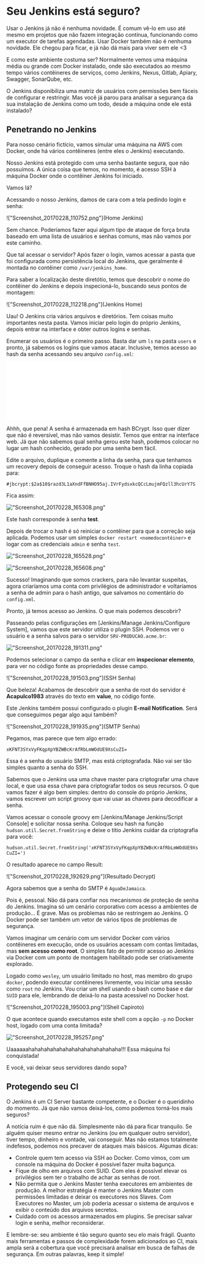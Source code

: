 # Seu Jenkins está seguro?

Usar o Jenkins já não é nenhuma novidade. É comum vê-lo em uso até mesmo
em projetos que não fazem integração contínua, funcionando como um executor
de tarefas agendadas. Usar Docker também não é nenhuma novidade. Ele chegou
para ficar, e já não dá mais para viver sem ele <3

E como este ambiente costuma ser? Normalmente vemos uma máquina média ou grande
com Docker instalado, onde são executados ao mesmo tempo vários contêineres
de serviços, como Jenkins, Nexus, Gitlab, Apiary, Swagger, SonarQube, etc.

O Jenkins disponibiliza uma matriz de usuários com permissões bem fáceis de
configurar e restringir. Mas você já parou para analisar a segurança da
sua instalação de Jenkins como um todo, desde a máquina onde ele está instalado?


## Penetrando no Jenkins

Para nosso cenário fictício, vamos simular uma máquina na AWS com Docker,
onde há vários contêineres (entre eles o Jenkins) executando.

Nosso Jenkins está protegido com uma senha bastante segura, que não possuímos.
A única coisa que temos, no momento, é acesso SSH à máquina Docker onde
o contêiner Jenkins foi iniciado.

Vamos lá?

Acessando o nosso Jenkins, damos de cara com a tela pedindo login e senha:

!["Screenshot_20170228_110752.png"](Home Jenkins)

Sem chance. Poderíamos fazer aqui algum tipo de ataque de força bruta baseado
em uma lista de usuários e senhas comuns, mas não vamos por este caminho.

Que tal acessar o servidor? Após fazer o login, vamos acessar a pasta que foi
configurada como persistência local do Jenkins, que geralmente é montada
no contêiner como `/var/jenkins_home`.

Para saber a localização deste diretótio, temos que descobrir o nome do
contêiner do Jenkins e depois inspecioná-lo, buscando seus pontos de montagem:

!["Screenshot_20170228_112218.png"](Jenkins Home)

Uau! O Jenkins cria vários arquivos e diretórios. Tem coisas muito importantes
nesta pasta. Vamos iniciar pelo login do próprio Jenkins, depois entrar na
interface e obter outros logins e senhas.

Enumerar os usuários é o primeiro passo. Basta dar um `ls` na pasta `users` e
pronto, já sabemos os logins que vamos atacar. Inclusive, temos acesso
ao hash da senha acessando seu arquivo `config.xml`:

!["Screenshot_20170228_113411.png"](Config.xml)

Ahhh, que pena! A senha é armazenada em hash BCrypt. Isso quer dizer que não é
reversível, mas não vamos desistir. Temos que entrar na interface web.
Já que não sabemos qual senha gerou este hash, podemos colocar no lugar
um hash conhecido, gerado por uma senha bem fácil.

Edite o arquivo, duplique e comente a linha da senha, para que tenhamos
um recovery depois de conseguir acesso.
Troque o hash da linha copiada para:

`#jbcrypt:$2a$10$razd3L1aXndFfBNHO95aj.IVrFydsxkcQCcLmujmFQzll3hcUrY7S`

Fica assim:

!["Screenshot_20170228_165308.png"](Alterações)

Este hash corresponde à senha **test**.

Depois de trocar o hash é só reiniciar o contêiner para que a correção seja
aplicada. Podemos usar um simples `docker restart <nomedocontêiner>` e
logar com as credenciais `admin` e senha `test`.

!["Screenshot_20170228_165528.png"](Logando)

!["Screenshot_20170228_165608.png"](Logado)

Sucesso! Imaginando que somos crackers, para não levantar suspeitas, agora
criaríamos uma conta com privilégios de administrador e voltaríamos a senha
de admin para o hash antigo, que salvamos no comentário do `config.xml`.

Pronto, já temos acesso ao Jenkins. O que mais podemos descobrir?

Passeando pelas configurações em [Jenkins/Manage Jenkins/Configure System],
vamos que este servidor utiliza o plugin SSH. Podemos ver o usuário e a
senha salvos para o servidor `SRV-PRODUCAO.acme.br`:

!["Screenshot_20170228_191311.png"](SSH)

Podemos selecionar o campo da senha e clicar em **inspecionar elemento**, para
ver no código fonte as propriedades desse campo.

!["Screenshot_20170228_191503.png"](SSH Senha)

Que beleza! Acabamos de descobrir que a senha de root do servidor é
**Acapulco1983** através do texto em **value**, no código fonte.

Este Jenkins também possui configurado o plugin **E-mail Notification**.
Será que conseguimos pegar algo aqui também?

!["Screenshot_20170228_191935.png"](SMTP Senha)

Pegamos, mas parece que tem algo errado:

`xKFNT3SYxVyFKqpXpYBZWBcKrAfRbLmWOdUE9XsCuZI=`

Essa é a senha do usuário SMTP, mas está criptografada. Não vai ser tão
simples quanto a senha do SSH.

Sabemos que o Jenkins usa uma chave master para criptografar uma chave local,
e que usa essa chave para criptografar todos os seus recursos.
O que vamos fazer é algo bem simples: dentro do console do próprio Jenkins,
vamos escrever um script groovy que vai usar as chaves para decodificar
a senha.

Vamos acessar o console groovy em [Jenkins/Manage Jenkins/Script Console] e
solicitar nossa senha. Coloque seu hash na função
`hudson.util.Secret.fromString` e deixe o titio Jenkins cuidar da
criptografia para você:

`hudson.util.Secret.fromString('xKFNT3SYxVyFKqpXpYBZWBcKrAfRbLmWOdUE9XsCuZI=')`

O resultado aparece no campo Result:

!["Screenshot_20170228_192629.png"](Resultado Decrypt)

Agora sabemos que a senha do SMTP é `AguaDeJamaica`.

Pois é, pessoal. Não dá para confiar nos mecanismos de proteção de senha do
Jenkins. Imagina só um cenário corporativo com acesso a ambientes de produção...
É grave. Mas os problemas não se restringem ao Jenkins. O Docker pode ser
também um vetor de vários tipos de problemas de segurança.

Vamos imaginar um cenário com um servidor Docker com vários contêineres em
execução, onde os usuários acessam com contas limitadas, mas **sem acesso
como root**. O simples fato de permitir acesso ao Jenkins via Docker com
um ponto de montagem habilitado pode ser criativamente explorado.

Logado como `wesley`, um usuário limitado no host, mas membro do grupo
`docker`, podendo executar contêineres livremente, vou iniciar uma sessão
como `root` no Jenkins. Vou criar um shell usando o bash como base e
dar `SUID` para ele, lembrando de deixá-lo na pasta acessível no
Docker host.

!["Screenshot_20170228_195003.png"](Shell Capiroto)

O que acontece quando executamos este shell com a opção `-p` no Docker
host, logado com uma conta limitada?

!["Screenshot_20170228_195257.png"](Root)

Uaaaaaahahahahahahahahahahahahahahaha!!! Essa máquina foi conquistada!

E você, vai deixar seus servidores dando sopa?


## Protegendo seu CI

O Jenkins é um CI Server bastante competente, e o Docker é o queridinho do
momento. Já que não vamos deixá-los, como podemos torná-los mais seguros?

A notícia ruim é que não dá. Simplesmente não dá para ficar tranquilo.
Se alguém quiser mesmo entrar no Jenkins (ou em qualquer outro servidor),
tiver tempo, dinheiro e vontade, vai conseguir. Mas não estamos totalmente
indefesos, podemos nos precaver de ataques mais básicos. Algumas dicas:

 - Controle quem tem acesso via SSH ao Docker. Como vimos, com um console na
 máquina do Docker é possível fazer muita bagunça.
 - Fique de olho em arquivos com SUID. Com eles é possível elevar os privilégios
 sem ter o trabalho de achar as senhas de root.
 - Não permita que o Jenkins Master tenha executores em ambientes de produção.
 A melhor estratégia é manter o Jenkins Master com permissões limitadas e deixar
 os executores nos Slaves. Com Executores no Master, um job poderia acessar o
 sistema de arquivos e exibir o conteúdo dos arquivos secretos.
 - Cuidado com os acessos armazenados em plugins. Se precisar salvar login e
 senha, melhor reconsiderar.

E lembre-se: seu ambiente é tão seguro quanto seu elo mais frágil. Quanto mais
ferramentas e passos de complexidade forem adicionados ao CI, mais ampla será
a cobertura que você precisará analisar em busca de falhas de segurança.
Em outras palavras, keep it simple!
